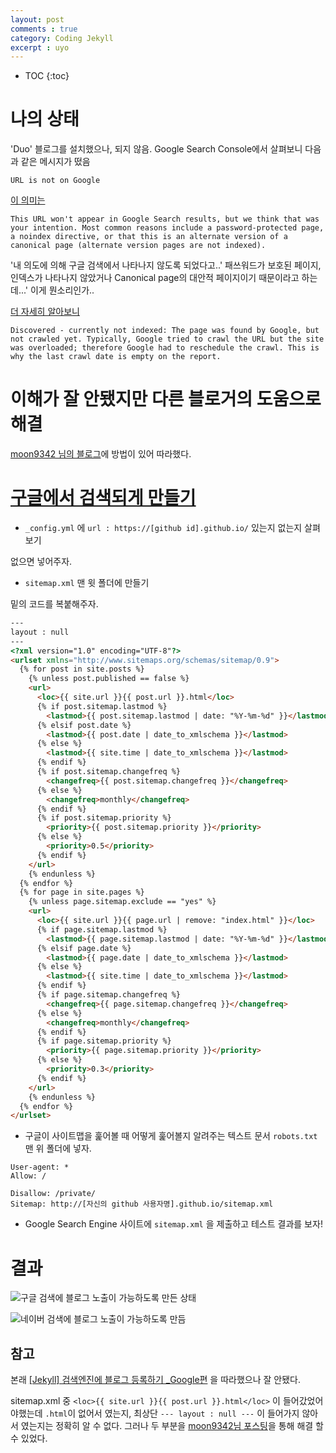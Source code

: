 ```yaml
---
layout: post
comments : true
category: Coding Jekyll
excerpt : uyo
---
```


* TOC
{:toc}


# 나의 상태

'Duo' 블로그를 설치했으나, 되지 않음.
Google Search Console에서 살펴보니 다음과 같은 메시지가 떴음

`URL is not on Google`

[이 의미는](https://support.google.com/webmasters/answer/7440203#status_types)
```
This URL won't appear in Google Search results, but we think that was your intention. Most common reasons include a password-protected page, a noindex directive, or that this is an alternate version of a canonical page (alternate version pages are not indexed).
```

'내 의도에 의해 구글 검색에서 나타나지 않도록 되었다고..' 패쓰워드가 보호된 페이지, 인덱스가 나타나지 않았거나 Canonical page의 대안적 페이지이기 때문이라고 하는데...' 이게 뭔소리인가..

[더 자세히 알아보니](https://support.google.com/webmasters/answer/9012289#url_not_on_google)

```
Discovered - currently not indexed: The page was found by Google, but not crawled yet. Typically, Google tried to crawl the URL but the site was overloaded; therefore Google had to reschedule the crawl. This is why the last crawl date is empty on the report.
```

# 이해가 잘 안됐지만 다른 블로거의 도움으로 해결

[moon9342 님의 블로그](https://moon9342.github.io/jekyll-sitemap)에 방법이 있어 따라했다.



# [구글에서 검색되게 만들기](https://moon9342.github.io/jekyll-sitemap)


- `_config.yml` 에 `url : https://[github id].github.io/` 있는지 없는지 살펴보기

없으면 넣어주자.



- `sitemap.xml` 맨 윗 폴더에 만들기

밑의 코드를 복붙해주자.

```html
---
layout : null
---
<?xml version="1.0" encoding="UTF-8"?>
<urlset xmlns="http://www.sitemaps.org/schemas/sitemap/0.9">
  {% for post in site.posts %}
    {% unless post.published == false %}
    <url>
      <loc>{{ site.url }}{{ post.url }}.html</loc>
      {% if post.sitemap.lastmod %}
        <lastmod>{{ post.sitemap.lastmod | date: "%Y-%m-%d" }}</lastmod>
      {% elsif post.date %}
        <lastmod>{{ post.date | date_to_xmlschema }}</lastmod>
      {% else %}
        <lastmod>{{ site.time | date_to_xmlschema }}</lastmod>
      {% endif %}
      {% if post.sitemap.changefreq %}
        <changefreq>{{ post.sitemap.changefreq }}</changefreq>
      {% else %}
        <changefreq>monthly</changefreq>
      {% endif %}
      {% if post.sitemap.priority %}
        <priority>{{ post.sitemap.priority }}</priority>
      {% else %}
        <priority>0.5</priority>
      {% endif %}
    </url>
    {% endunless %}
  {% endfor %}
  {% for page in site.pages %}
    {% unless page.sitemap.exclude == "yes" %}
    <url>
      <loc>{{ site.url }}{{ page.url | remove: "index.html" }}</loc>
      {% if page.sitemap.lastmod %}
        <lastmod>{{ page.sitemap.lastmod | date: "%Y-%m-%d" }}</lastmod>
      {% elsif page.date %}
        <lastmod>{{ page.date | date_to_xmlschema }}</lastmod>
      {% else %}
        <lastmod>{{ site.time | date_to_xmlschema }}</lastmod>
      {% endif %}
      {% if page.sitemap.changefreq %}
        <changefreq>{{ page.sitemap.changefreq }}</changefreq>
      {% else %}
        <changefreq>monthly</changefreq>
      {% endif %}
      {% if page.sitemap.priority %}
        <priority>{{ page.sitemap.priority }}</priority>
      {% else %}
        <priority>0.3</priority>
      {% endif %}
    </url>
    {% endunless %}
  {% endfor %}
</urlset>
```

- 구글이 사이트맵을 훑어볼 때 어떻게 훑어볼지 알려주는 텍스트 문서 `robots.txt` 맨 위 폴더에 넣자.

```
User-agent: *
Allow: /

Disallow: /private/
Sitemap: http://[자신의 github 사용자명].github.io/sitemap.xml
```

- Google Search Engine 사이트에 `sitemap.xml` 을 제출하고 테스트 결과를 보자!

# 결과

![구글 검색에 블로그 노출이 가능하도록 만든 상태](https://i.imgur.com/sNQxYoE.png)

![네이버 검색에 블로그 노출이 가능하도록 만듬](https://i.imgur.com/97i5Y2Q.png)

## 참고

본래 [[Jekyll] 검색엔진에 블로그 등록하기 _Google편](https://gmlwjd9405.github.io/2017/10/20/include-blog-in-a-GoogleSearchEngine.html) 을 따라했으나 잘 안됐다.

sitemap.xml 중  `<loc>{{ site.url }}{{ post.url }}.html</loc>` 이 들어갔었어야했는데 `.html`이 없어서 였는지, 최상단 `--- layout : null ---` 이 들어가지 않아서 였는지는 정확히 알 수 없다. 그러나 두 부분을 [moon9342님 포스팅](https://moon9342.github.io/jekyll-sitemap)을 통해 해결 할 수 있었다.